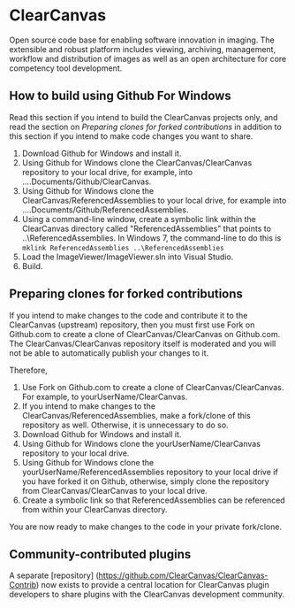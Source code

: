 ClearCanvas
===========

Open source code base for enabling software innovation in imaging. 
The extensible and robust platform includes viewing, archiving, management, 
workflow and distribution of images as well as an open architecture for 
core competency tool development. 

How to build using Github For Windows
-------------------------------------
Read this section if you intend to build the ClearCanvas projects only, and
read the section on *Preparing clones for forked contributions* in addition to
this section if you intend to make code changes you want to share.

1. Download Github for Windows and install it.
2. Using Github for Windows clone the ClearCanvas/ClearCanvas repository to
   your local drive, for example, into ....Documents/Github/ClearCanvas.
3. Using Github for Windows clone the ClearCanvas/ReferencedAssemblies to your
   local drive, for example into ....Documents/Github/ReferencedAssemblies.
4. Using a command-line window, create a symbolic link within the ClearCanvas
   directory called "ReferencedAssemblies" that points to
   ..\ReferencedAssemblies.
   In Windows 7, the command-line to do this is
   `mklink ReferencedAssemblies ..\ReferencedAssemblies`
5. Load the ImageViewer/ImageViewer.sln into Visual Studio.
6. Build.

Preparing clones for forked contributions
-----------------------------------------
If you intend to make changes to the code and contribute it to the ClearCanvas
(upstream) repository, then you must first use Fork on Github.com to create a
clone of ClearCanvas/ClearCanvas on Github.com. The ClearCanvas/ClearCanvas
repository itself is moderated and you will not be able to automatically
publish your changes to it. 

Therefore, 

1. Use Fork on Github.com to create a clone of ClearCanvas/ClearCanvas. For
   example, to yourUserName/ClearCanvas.
2. If you intend to make changes to the ClearCanvas/ReferencedAssemblies, make
   a fork/clone of this repository as well. Otherwise, it is unnecessary to do
   so.
3. Download Github for Windows and install it.
4. Using Github for Windows clone the yourUserName/ClearCanvas repository to
   your local drive.
5. Using Github for Windows clone the yourUserName/ReferencedAssemblies
   repository to your local drive if you have forked it on Github, otherwise,
   simply clone the repository from ClearCanvas/ClearCanvas to your local drive.
6. Create a symbolic link so that ReferencedAssemblies can be referenced from
   within your ClearCanvas directory.

You are now ready to make changes to the code in your private fork/clone.


Community-contributed plugins
-----------------------------------------
A separate [repository] (https://github.com/ClearCanvas/ClearCanvas-Contrib) now exists to provide a central location for ClearCanvas plugin developers to share plugins with the ClearCanvas development community.

